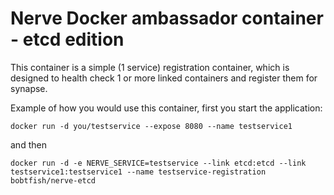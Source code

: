 # Nerve Docker ambassador container - etcd edition

This container is a simple (1 service) registration container,
which is designed to health check 1 or more linked containers
and register them for synapse.

Example of how you would use this container, first you start the application:

    docker run -d you/testservice --expose 8080 --name testservice1

and then

    docker run -d -e NERVE_SERVICE=testservice --link etcd:etcd --link testservice1:testservice1 --name testservice-registration bobtfish/nerve-etcd

